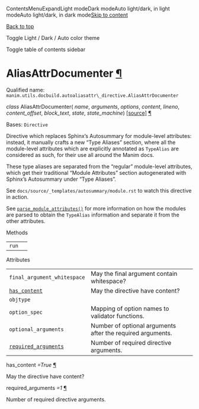 ContentsMenuExpandLight modeDark modeAuto light/dark, in light modeAuto light/dark, in dark mode[Skip to content](https://docs.manim.community/en/stable/reference/manim.utils.docbuild.autoaliasattr_directive.AliasAttrDocumenter.html#furo-main-content)

[Back to top](https://docs.manim.community/en/stable/reference/manim.utils.docbuild.autoaliasattr_directive.AliasAttrDocumenter.html#)

Toggle Light / Dark / Auto color theme

Toggle table of contents sidebar

# AliasAttrDocumenter [¶](https://docs.manim.community/en/stable/reference/manim.utils.docbuild.autoaliasattr_directive.AliasAttrDocumenter.html\#aliasattrdocumenter "Link to this heading")

Qualified name: `manim.utils.docbuild.autoaliasattr\_directive.AliasAttrDocumenter`

_class_ AliasAttrDocumenter( _name_, _arguments_, _options_, _content_, _lineno_, _content\_offset_, _block\_text_, _state_, _state\_machine_) [\[source\]](https://docs.manim.community/en/stable/_modules/manim/utils/docbuild/autoaliasattr_directive.html#AliasAttrDocumenter) [¶](https://docs.manim.community/en/stable/reference/manim.utils.docbuild.autoaliasattr_directive.AliasAttrDocumenter.html#manim.utils.docbuild.autoaliasattr_directive.AliasAttrDocumenter "Link to this definition")

Bases: `Directive`

Directive which replaces Sphinx’s Autosummary for module-level
attributes: instead, it manually crafts a new “Type Aliases”
section, where all the module-level attributes which are explicitly
annotated as `TypeAlias` are considered as such, for their
use all around the Manim docs.

These type aliases are separated from the “regular” module-level
attributes, which get their traditional “Module Attributes”
section autogenerated with Sphinx’s Autosummary under “Type
Aliases”.

See `docs/source/_templates/autosummary/module.rst` to watch
this directive in action.

See [`parse_module_attributes()`](https://docs.manim.community/en/stable/reference/manim.utils.docbuild.module_parsing.html#manim.utils.docbuild.module_parsing.parse_module_attributes "manim.utils.docbuild.module_parsing.parse_module_attributes") for more information on how
the modules are parsed to obtain the `TypeAlias` information
and separate it from the other attributes.

Methods

|     |     |
| --- | --- |
| `run` |  |

Attributes

|     |     |
| --- | --- |
| `final_argument_whitespace` | May the final argument contain whitespace? |
| [`has_content`](https://docs.manim.community/en/stable/reference/manim.utils.docbuild.autoaliasattr_directive.AliasAttrDocumenter.html#manim.utils.docbuild.autoaliasattr_directive.AliasAttrDocumenter.has_content "manim.utils.docbuild.autoaliasattr_directive.AliasAttrDocumenter.has_content") | May the directive have content? |
| `objtype` |  |
| `option_spec` | Mapping of option names to validator functions. |
| `optional_arguments` | Number of optional arguments after the required arguments. |
| [`required_arguments`](https://docs.manim.community/en/stable/reference/manim.utils.docbuild.autoaliasattr_directive.AliasAttrDocumenter.html#manim.utils.docbuild.autoaliasattr_directive.AliasAttrDocumenter.required_arguments "manim.utils.docbuild.autoaliasattr_directive.AliasAttrDocumenter.required_arguments") | Number of required directive arguments. |

has\_content _=True_ [¶](https://docs.manim.community/en/stable/reference/manim.utils.docbuild.autoaliasattr_directive.AliasAttrDocumenter.html#manim.utils.docbuild.autoaliasattr_directive.AliasAttrDocumenter.has_content "Link to this definition")

May the directive have content?

required\_arguments _=1_ [¶](https://docs.manim.community/en/stable/reference/manim.utils.docbuild.autoaliasattr_directive.AliasAttrDocumenter.html#manim.utils.docbuild.autoaliasattr_directive.AliasAttrDocumenter.required_arguments "Link to this definition")

Number of required directive arguments.